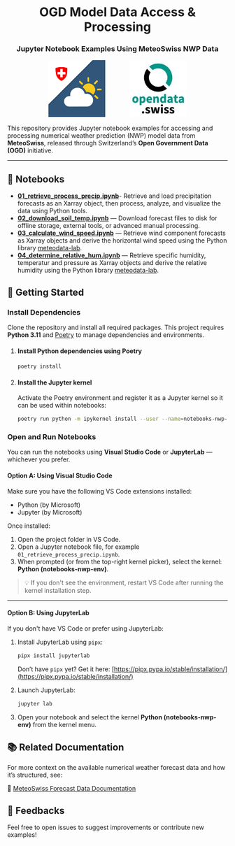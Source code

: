 <h1 align="center">OGD Model Data Access & Processing</h1>
<h3 align="center">Jupyter Notebook Examples Using MeteoSwiss NWP Data</h3>

<p align="center">
  <img src="images/logo_mch.png" alt="MCH Logo" width="130" />
  &nbsp;&nbsp;&nbsp;&nbsp;&nbsp;&nbsp;&nbsp;&nbsp;&nbsp;&nbsp;&nbsp;&nbsp;
  <img src="images/logo_opendata.jpeg" alt="Open Data Logo" width="130" />
</p>

This repository provides Jupyter notebook examples for accessing and processing numerical weather prediction (NWP) model data from **MeteoSwiss**, released through Switzerland’s **Open Government Data (OGD)** initiative.

---

## 📓 Notebooks

- [**01_retrieve_process_precip.ipynb**](01_retrieve_process_precip.ipynb)- Retrieve and load precipitation forecasts as an Xarray object, then process, analyze, and visualize the data using Python tools.
- [**02_download_soil_temp.ipynb**](02_download_soil_temp.ipynb) — Download forecast files to disk for offline storage, external tools, or advanced manual processing.
- [**03_calculate_wind_speed.ipynb**](03_calculate_wind_speed.ipynb) — Retrieve wind component forecasts as Xarray objects and derive the horizontal wind speed using the Python library [meteodata-lab](https://meteoswiss.github.io/meteodata-lab/).
- [**04_determine_relative_hum.ipynb**](04_determine_relative_hum.ipynb) — Retrieve specific humidity, temperatur and pressure as Xarray objects and derive the relative humidity using the Python library [meteodata-lab](https://meteoswiss.github.io/meteodata-lab/).

## 🚀 Getting Started

### Install Dependencies

Clone the repository and install all required packages. This project requires **Python 3.11** and [Poetry](https://python-poetry.org/docs/) to manage dependencies and environments.

1. #### Install Python dependencies using Poetry
    ```bash
    poetry install
    ```

2. #### Install the Jupyter kernel
    Activate the Poetry environment and register it as a Jupyter kernel so it can be used within notebooks:
    ```bash
    poetry run python -m ipykernel install --user --name=notebooks-nwp-env --display-name "Python (notebooks-nwp-env)"
    ```

### Open and Run Notebooks

You can run the notebooks using **Visual Studio Code** or **JupyterLab** — whichever you prefer.

#### Option A: Using Visual Studio Code

Make sure you have the following VS Code extensions installed:

- Python (by Microsoft)
- Jupyter (by Microsoft)

Once installed:

1. Open the project folder in VS Code.
2. Open a Jupyter notebook file, for example `01_retrieve_process_precip.ipynb`.
3. When prompted (or from the top-right kernel picker), select the kernel: **Python (notebooks-nwp-env)**.

> 💡 If you don't see the environment, restart VS Code after running the kernel installation step.

---

#### Option B: Using JupyterLab

If you don't have VS Code or prefer using JupyterLab:

1. Install JupyterLab using `pipx`:

    ```bash
    pipx install jupyterlab
    ```

    Don’t have `pipx` yet? Get it here: [https://pipx.pypa.io/stable/installation/](https://pipx.pypa.io/stable/installation/)

2. Launch JupyterLab:

    ```bash
    jupyter lab
    ```

3. Open your notebook and select the kernel **Python (notebooks-nwp-env)** from the kernel menu.

## 📚 Related Documentation

For more context on the available numerical weather forecast data and how it’s structured, see:

  🔗 [MeteoSwiss Forecast Data Documentation](https://opendatadocs.meteoswiss.ch/e-forecast-data/e2-e3-numerical-weather-forecasting-model)

## 💬 Feedbacks
Feel free to open issues to suggest improvements or contribute new examples!
